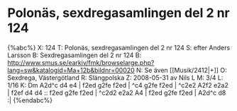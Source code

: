 # Polonäs, sexdregasamlingen del 2 nr 124

{%abc%}
X: 124
T: Polonäs, sexdregasamlingen del 2 nr 124
S: efter Anders Larsson
B: Sexdregasamlingen del 2 nr 124
B: http://www.smus.se/earkiv/fmk/browselarge.php?lang=sw&katalogid=Ma+12b&bildnr=00020
N: Se även [[Musik/2412|+]]
O: Sexdrega, Västergötland
R: Slängpolska
Z: 2008-05-31 av Nils L
M: 3/4
L: 1/16
K: Dm
A2d^c d4 e4 | f2ed g2fe f2ed | ^c4 g2fe f2ed | ^c2e2 A2f2 e2a2 | f2ef d4 d4 ::
f2ed g2fe f2ed | ^c2d2 e2a2 A4 | f2ed g2fe f2ed | A2d^c d8 :|
{%endabc%}

